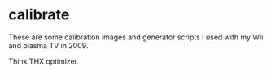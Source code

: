 # calibrate

These are some calibration images and generator scripts I used with my Wii and plasma TV in 2009.

Think THX optimizer.
